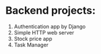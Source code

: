 # Backend projects:
1. Authentication app by Django
2. Simple HTTP web server
3. Stock price app
4. Task Manager

